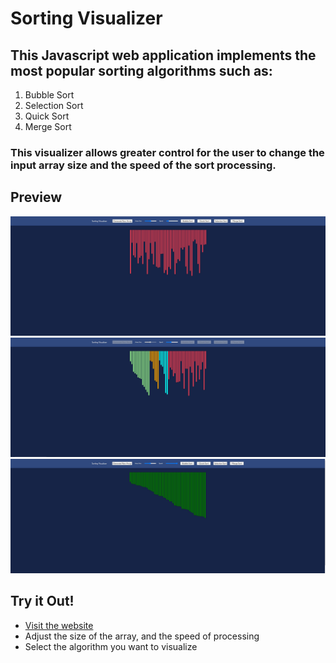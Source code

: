 # Sorting Visualizer

## This Javascript web application implements the most popular sorting algorithms such as: 
1. Bubble Sort
2. Selection Sort
3. Quick Sort
4. Merge Sort

### This visualizer allows greater control for the user to change the input array size and the speed of the sort processing.

## Preview
![Screenshot](Preview1.jpg)
![Screenshot](Preview2.jpg)
![Screenshot](Preview3.jpg)

## Try it Out!
- [Visit the website](https://joshua-roh.github.io/)
- Adjust the size of the array, and the speed of processing
- Select the algorithm you want to visualize
